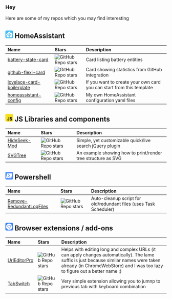 ### Hey
Here are some of my repos which you may find interesting

## <img src="./assets/homeassistant.svg" width="24px" height="24px" alt="hi"> HomeAssistant 

| Name | Stars | Description |
|:-----|:-----|:-----|
| [battery-state-card](https://github.com/maxwroc/battery-state-card) | ![GitHub Repo stars](https://img.shields.io/github/stars/maxwroc/battery-state-card?color=%23fefefe&label=%20) | Card listing battery entities |
| [github-flexi-card](https://github.com/maxwroc/github-flexi-card) | ![GitHub Repo stars](https://img.shields.io/github/stars/maxwroc/github-flexi-card?color=%23fefefe&label=%20) | Card showing statistics from GitHub integration |
| [lovelace-card-boilerplate](https://github.com/maxwroc/lovelace-card-boilerplate) | ![GitHub Repo stars](https://img.shields.io/github/stars/maxwroc/lovelace-card-boilerplate?color=%23fefefe&label=%20) | If you want to create your own card you can start from this template |
| [homeassistant-config](https://github.com/maxwroc/homeassistant) | ![GitHub Repo stars](https://img.shields.io/github/stars/maxwroc/homeassistant?color=%23fefefe&label=%20) | My own HomeAssistant configuration yaml files |

## <img src="./assets/javascript.svg" width="24px" height="24px" alt="hi"> JS Libraries and components

| Name | Stars | Description |
|:-----|:-----|:-----|
| [HideSeek-Mod](https://github.com/maxwroc/HideSeek-Mod) | ![GitHub Repo stars](https://img.shields.io/github/stars/maxwroc/HideSeek-Mod?color=%23fefefe&label=%20) |  Simple, yet customizable quick/live search jQuery plugin  |
| [SVGTree](https://github.com/maxwroc/SVGTree) | ![GitHub Repo stars](https://img.shields.io/github/stars/maxwroc/SVGTree?color=%23fefefe&label=%20) |  An example showing how to print/render tree structure as SVG   |

## <img src="./assets/powershell.svg" width="24px" height="24px" alt="hi"> Powershell

| Name | Stars | Description |
|:-----|:-----|:-----|
| [Remove-RedundantLogFiles](https://github.com/maxwroc/Remove-RedundantLogFiles) | ![GitHub Repo stars](https://img.shields.io/github/stars/maxwroc/Remove-RedundantLogFiles?color=%23fefefe&label=%20) |  Auto-cleanup script for old/redundant files (uses Task Scheduler)  |

## <img src="./assets/googlechrome.svg" width="24px" height="24px" alt="hi"> Browser extensions / add-ons

| Name | Stars | Description |
|:-----|:-----|:-----|
| [UrlEditorPro](https://github.com/maxwroc/UrlEditorPro) | ![GitHub Repo stars](https://img.shields.io/github/stars/maxwroc/UrlEditorPro?color=%23fefefe&label=%20) |  Helps with editing long and complex URLs (it can apply changes automatically). The lame suffix is just because similar names were taken already (in ChromeWebStore) and I was too lazy to figure out a better name ;) |
| [TabSwitch](https://github.com/maxwroc/TabSwitch) | ![GitHub Repo stars](https://img.shields.io/github/stars/maxwroc/TabSwitch?color=%23fefefe&label=%20) |  Very simple extension allowing you to jumnp to previous tab with keyboard combination  |

